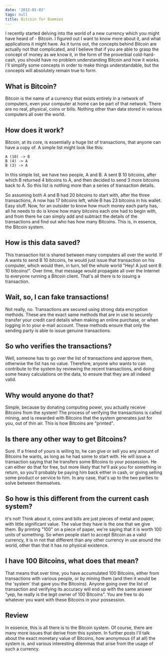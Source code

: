 ```yaml
---
date: '2012-01-03'
tags: null
title: Bitcoin for Dummies
---
```


I recently started delving into the world of a new currency which you might
have heard of - Bitcoin. I figured out I want to know more about it, and what
applications it might have. As it turns out, the concepts behind Bitcoin are
actually not that complicated, and I believe that if you are able to grasp the
concept of money as we know it, in the form of the proverbial cold-hard-cash,
you should have no problem understanding Bitcoin and how it works. I'll
simplify some concepts in order to make things understandable, but the
concepts will absolutely remain true to form.

## What is Bitcoin?

Bitcoin is the name of a currency that exists entirely in a network of
computers, even your computer at home can be part of that network. There are
no real, physical, coins or bills. Nothing other than data stored in various
computers all over the world.

## How does it work?

Bitcoin, at its core, is essentially a huge list of transactions, that anyone
can have a copy of. A simple list might look like this:

    
    A (10) -> B
    B (4) -> A
    B (3) -> A
    

In this simple list, we have two people, A and B. A sent B 10 bitcoins, after
which B returned 4 bitcoins to A, and then decided to send 3 more bitcoins
back to A. So this list is nothing more than a series of transaction details.

So assuming both A and B had 20 bitcoins to start with, after the three
transactions, A now has 17 bitcoins left, while B has 23 bitcoins in his
wallet. Easy stuff. Now, for an outsider to know how much money each party
has, all he needs to do is know how many bitcoins each one had to begin with,
and from there he can simply add and subtract the details of the transactions
and find out who has how many Bitcoins. This is, in essence, the Bitcoin
system.

## How is this data saved?

This transaction list is shared between many computers all over the world. If
A wants to send B 10 bitcoins, he would just issue that transaction on his
computer, which would then, in turn, tell the whole world "Hey! A just sent B
10 bitcoins!". Over time, that message would propagate all over the Internet
to everyone running a Bitcoin client. That's all there is to issuing a
transaction.

## Wait, so, I can fake transactions!

Not really, no. Transactions are secured using strong data encryption methods.
These are the exact same methods that are in use to securely transfer your
credit card details when making an online purchase, or when logging in to your
e-mail account. These methods ensure that only the sending party is able to
issue genuine transactions.

## So who verifies the transactions?

Well, someone has to go over the list of transactions and approve them,
otherwise the list has no value. Therefore, anyone who wants to can contribute
to the system by reviewing the recent transactions, and doing some heavy
calculations on the data, to ensure that they are all indeed valid.

## Why would anyone do that?

Simple, because by donating computing power, you actually receive Bitcoins
from the system! The process of verifying the transactions is called mining,
and is rewarded with Bitcoins that the system generates just for you, out of
thin air. This is how Bitcoins are "printed".

## Is there any other way to get Bitcoins?

Sure. If a friend of yours is willing to, he can give or sell you any amount
of Bitcoins he wants, as long as he had some to start with. He will issue a
transaction saying that he transfers some Bitcoins to your possession. He can
either do that for free, but more likely that he'll ask you for something in
return, so you'll probably be paying him back either in cash, or giving
selling some product or service to him. In any case, that's up to the two
parties to solve between themselves.

## So how is this different from the current cash system?

It's not! Think about it, coins and bills are just pieces of metal and paper,
with little significant value. The value they have is the one that we give
them. By printing "100" on a piece of paper, we're saying that it is worth 100
units of something. So when people start to accept Bitcoin as a valid
currency, it is in not that different than any other currency in use around
the world, other than that it has no physical existence.

## I have 100 Bitcoins, what does that mean?

That means that over time, you have accumulated 100 Bitcoins, either from
transactions with various people, or by mining them (and then it would be the
'system' that gave you the Bitcoins). Anyone going over the list of
transaction and verifying its accuracy will end up with the same answer "yep,
he really is the legit owner of 100 Bitcoins". You are free to do whatever you
want with these Bitcoins in your possession.

## Review

In essence, this is all there is to the Bitcoin system. Of course, there are
many more issues that derive from this system. In further posts I'll talk
about the exact monetary value of Bitcoins, how anonymous (if at all) the
system is, and various interesting dilemmas that arise from the usage of such
a currency.